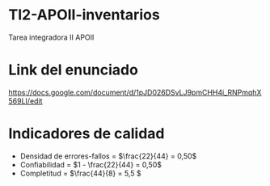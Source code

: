 # TI2-APOII-inventarios
Tarea integradora II APOII

# Link del enunciado

https://docs.google.com/document/d/1pJD026DSvLJ9pmCHH4i_RNPmqhX569LI/edit

# Indicadores de calidad

* Densidad de errores-fallos =  $\frac{22}{44} = 0,50$  
* Confiabilidad = $1 - \frac{22}{44} = 0,50$
* Completitud = $\frac{44}{8} = 5,5 $

